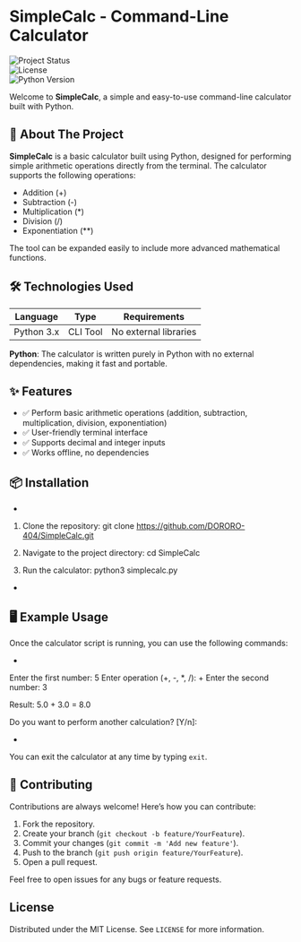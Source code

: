 # SimpleCalc - Command-Line Calculator

![Project Status](https://img.shields.io/badge/status-active-brightgreen)  
![License](https://img.shields.io/badge/license-MIT-blue)  
![Python Version](https://img.shields.io/badge/python-3.x+-blue)

Welcome to **SimpleCalc**, a simple and easy-to-use command-line calculator built with Python.

## 🚀 About The Project

**SimpleCalc** is a basic calculator built using Python, designed for performing simple arithmetic operations directly from the terminal. The calculator supports the following operations:

- Addition (+)
- Subtraction (-)
- Multiplication (*)
- Division (/)
- Exponentiation (**)

The tool can be expanded easily to include more advanced mathematical functions.

## 🛠 Technologies Used

| Language   | Type     | Requirements   |
|------------|----------|----------------|
| Python 3.x | CLI Tool | No external libraries |

**Python**: The calculator is written purely in Python with no external dependencies, making it fast and portable.

## ✨ Features

- ✅ Perform basic arithmetic operations (addition, subtraction, multiplication, division, exponentiation)
- ✅ User-friendly terminal interface
- ✅ Supports decimal and integer inputs
- ✅ Works offline, no dependencies

## 📦 Installation
+ ```bash
1. Clone the repository:
git clone https://github.com/DORORO-404/SimpleCalc.git

2. Navigate to the project directory:
cd SimpleCalc

3. Run the calculator:
python3 simplecalc.py
+ ```

## 🖥️ Example Usage

Once the calculator script is running, you can use the following commands:

+ ```bash
Enter the first number: 5 
Enter operation (+, -, *, /): + 
Enter the second number: 3

Result: 5.0 + 3.0 = 8.0

Do you want to perform another calculation? [Y/n]:
+ ```

You can exit the calculator at any time by typing `exit`.

## 🤝 Contributing

Contributions are always welcome! Here’s how you can contribute:

1. Fork the repository.
2. Create your branch (`git checkout -b feature/YourFeature`).
3. Commit your changes (`git commit -m 'Add new feature'`).
4. Push to the branch (`git push origin feature/YourFeature`).
5. Open a pull request.

Feel free to open issues for any bugs or feature requests.

## License

Distributed under the MIT License. See `LICENSE` for more information.
